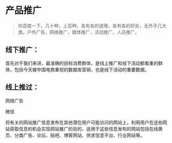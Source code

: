 # 产品推广

> 你百度一下，几十种，上百种，各有各的道理，各有各的好处，无外乎几大类，户外广告，网络推广，媒体推广，活动推广，人员推广。

## 线下推广：

首先对于我们来讲，最准确的目标消费群体，是线上推广和线下活动都看重的群体，包括今天被中国电商重视的数据库营销，也是线下活动的重要数据。

## 线上推过：

网络广告

微信

将有关的网站推广信息发布在其他潜在用户可能访问的网站上，利用用户在这些网站获取信息的机会实现网站推广的目的，适用于这些信息发布的网站包括在线黄页、分类广告、论坛、贴吧、博客网站、供求信息平台、行业网站等。

